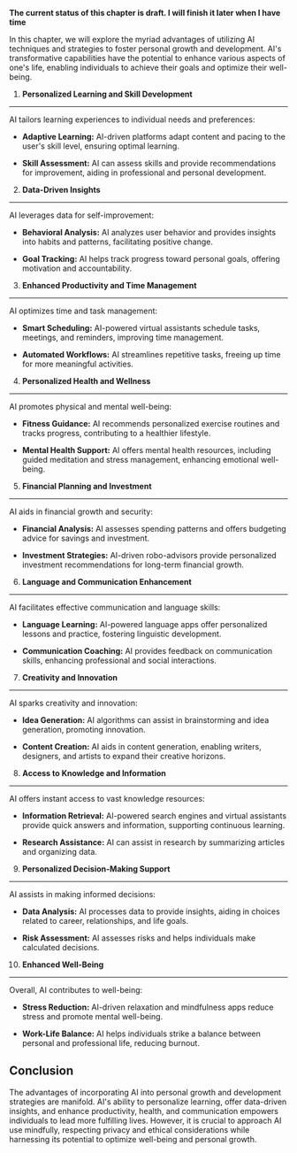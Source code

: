 **The current status of this chapter is draft. I will finish it later when I have time**

In this chapter, we will explore the myriad advantages of utilizing AI techniques and strategies to foster personal growth and development. AI's transformative capabilities have the potential to enhance various aspects of one's life, enabling individuals to achieve their goals and optimize their well-being.

1. **Personalized Learning and Skill Development**
--------------------------------------------------

AI tailors learning experiences to individual needs and preferences:

* **Adaptive Learning:** AI-driven platforms adapt content and pacing to the user's skill level, ensuring optimal learning.

* **Skill Assessment:** AI can assess skills and provide recommendations for improvement, aiding in professional and personal development.

2. **Data-Driven Insights**
---------------------------

AI leverages data for self-improvement:

* **Behavioral Analysis:** AI analyzes user behavior and provides insights into habits and patterns, facilitating positive change.

* **Goal Tracking:** AI helps track progress toward personal goals, offering motivation and accountability.

3. **Enhanced Productivity and Time Management**
------------------------------------------------

AI optimizes time and task management:

* **Smart Scheduling:** AI-powered virtual assistants schedule tasks, meetings, and reminders, improving time management.

* **Automated Workflows:** AI streamlines repetitive tasks, freeing up time for more meaningful activities.

4. **Personalized Health and Wellness**
---------------------------------------

AI promotes physical and mental well-being:

* **Fitness Guidance:** AI recommends personalized exercise routines and tracks progress, contributing to a healthier lifestyle.

* **Mental Health Support:** AI offers mental health resources, including guided meditation and stress management, enhancing emotional well-being.

5. **Financial Planning and Investment**
----------------------------------------

AI aids in financial growth and security:

* **Financial Analysis:** AI assesses spending patterns and offers budgeting advice for savings and investment.

* **Investment Strategies:** AI-driven robo-advisors provide personalized investment recommendations for long-term financial growth.

6. **Language and Communication Enhancement**
---------------------------------------------

AI facilitates effective communication and language skills:

* **Language Learning:** AI-powered language apps offer personalized lessons and practice, fostering linguistic development.

* **Communication Coaching:** AI provides feedback on communication skills, enhancing professional and social interactions.

7. **Creativity and Innovation**
--------------------------------

AI sparks creativity and innovation:

* **Idea Generation:** AI algorithms can assist in brainstorming and idea generation, promoting innovation.

* **Content Creation:** AI aids in content generation, enabling writers, designers, and artists to expand their creative horizons.

8. **Access to Knowledge and Information**
------------------------------------------

AI offers instant access to vast knowledge resources:

* **Information Retrieval:** AI-powered search engines and virtual assistants provide quick answers and information, supporting continuous learning.

* **Research Assistance:** AI can assist in research by summarizing articles and organizing data.

9. **Personalized Decision-Making Support**
-------------------------------------------

AI assists in making informed decisions:

* **Data Analysis:** AI processes data to provide insights, aiding in choices related to career, relationships, and life goals.

* **Risk Assessment:** AI assesses risks and helps individuals make calculated decisions.

10. **Enhanced Well-Being**
---------------------------

Overall, AI contributes to well-being:

* **Stress Reduction:** AI-driven relaxation and mindfulness apps reduce stress and promote mental well-being.

* **Work-Life Balance:** AI helps individuals strike a balance between personal and professional life, reducing burnout.

Conclusion
----------

The advantages of incorporating AI into personal growth and development strategies are manifold. AI's ability to personalize learning, offer data-driven insights, and enhance productivity, health, and communication empowers individuals to lead more fulfilling lives. However, it is crucial to approach AI use mindfully, respecting privacy and ethical considerations while harnessing its potential to optimize well-being and personal growth.
